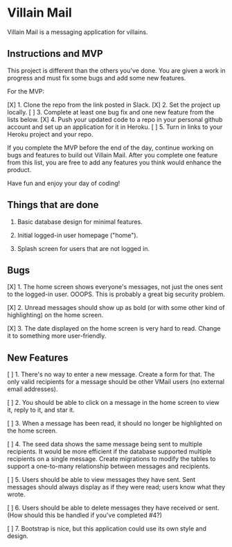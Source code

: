 # Villain Mail

Villain Mail is a messaging application for villains.

## Instructions and MVP

This project is different than the others you've done. You are given a work in progress and must fix some bugs and add some new features.

For the MVP:

[X] 1. Clone the repo from the link posted in Slack. 
[X] 2. Set the project up locally. 
[ ] 3. Complete at least one bug fix and one new feature from the lists below.
[X] 4. Push your updated code to a repo in your personal github account and set up an application for it in Heroku. 
[ ] 5. Turn in links to your Heroku project and your repo.

If you complete the MVP before the end of the day, continue working on bugs and features to build out Villain Mail. After you complete one feature from this list, you are free to add any features you think would enhance the product. 

Have fun and enjoy your day of coding!

## Things that are done

1. Basic database design for minimal features.

2. Initial logged-in user homepage ("home").

3. Splash screen for users that are not logged in.

## Bugs

[X] 1. The home screen shows everyone's messages, not just the ones sent to the logged-in user. OOOPS. This is probably a great big security problem.

[X] 2. Unread messages should show up as bold (or with some other kind of highlighting) on the home screen.

[X] 3. The date displayed on the home screen is very hard to read. Change it to something more user-friendly.

## New Features

[ ] 1. There's no way to enter a new message. Create a form for that. The only valid recipients for a message should be other VMail users (no external email addresses).

[ ] 2. You should be able to click on a message in the home screen to view it, reply to it, and star it.

[ ] 3. When a message has been read, it should no longer be highlighted on the home screen.

[ ] 4. The seed data shows the same message being sent to multiple recipients. It would be more efficient if the database supported multiple recipients on a single message. Create migrations to modify the tables to support a one-to-many relationship between messages and recipients.

[ ] 5. Users should be able to view messages they have sent. Sent messages should always display as if they were read; users know what they wrote.

[ ] 6. Users should be able to delete messages they have received or sent. (How should this be handled if you've completed #4?)

[ ] 7. Bootstrap is nice, but this application could use its own style and design.
 
